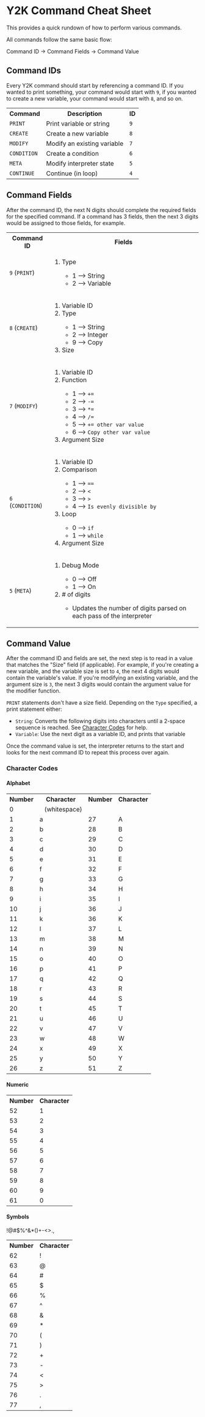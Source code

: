 # Y2K Command Cheat Sheet

This provides a quick rundown of how to perform various commands.

All commands follow the same basic flow:

Command ID -> Command Fields -> Command Value

## Command IDs

Every Y2K command should start by referencing a command ID. If you wanted
to print something, your command would start with `9`, if you wanted to
create a new variable, your command would start with `8`, and so on.

<table>
  <tr>
    <th>Command</th>
    <th>Description</th>
    <th>ID</th>
  </tr>
  <tr>
    <td><code>PRINT</code></td>
    <td>Print variable or string</td>
    <td><code>9</code></td>
  </tr>
  <tr>
    <td><code>CREATE</code></td>
    <td>Create a new variable</td>
    <td><code>8</code></td>
  </tr>
  <tr>
    <td><code>MODIFY</code></td>
    <td>Modify an existing variable</td>
    <td><code>7</code></td>
  </tr>
  <tr>
    <td><code>CONDITION</code></td>
    <td>Create a condition</td>
    <td><code>6</code></td>
  </tr>
  <tr>
    <td><code>META</code></td>
    <td>Modify interpreter state</td>
    <td><code>5</code></td>
  </tr>
  <tr>
    <td><code>CONTINUE</code></td>
    <td>Continue (in loop)</td>
    <td><code>4</code></td>
  </tr>
</table>

## Command Fields

After the command ID, the next N digits should complete the required fields
for the specified command. If a command has 3 fields, then the next 3 digits
would be assigned to those fields, for example.

<table>
  <tr>
    <th>Command ID</th>
    <th>Fields</th>
  </tr>
  <tr>
    <td><code>9</code> (<code>PRINT</code>)</td>
    <td>
      <ol>
        <li>Type</li>
        <ul>
          <li>1 --> String</li>
          <li>2 --> Variable</li>
        </ul>
      </ol>
    </td>
  </tr>
  <tr>
    <td><code>8</code> (<code>CREATE</code>)</td>
    <td>
      <ol>
        <li>Variable ID</li>
        <li>Type</li>
        <ul>
          <li>1 --> String</li>
          <li>2 --> Integer</li>
          <li>9 --> Copy</li>
        </ul>
        <li>Size</li>
      </ol>
    </td>
  </tr>
  <tr>
    <td><code>7</code> (<code>MODIFY</code>)</td>
    <td>
      <ol>
        <li>Variable ID</li>
        <li>Function</li>
        <ul>
          <li>1 --> <code>+=</code></li>
          <li>2 --> <code>-=</code></li>
          <li>3 --> <code>*=</code></li>
          <li>4 --> <code>/=</code></li>
          <li>5 --> <code>+= other var value</code></li>
          <li>6 --> <code>Copy other var value</code></li>
        </ul>
        <li>Argument Size</li>
      </ol>
    </td>
  </tr>
  <tr>
    <td><code>6</code> (<code>CONDITION</code>)</td>
    <td>
      <ol>
        <li>Variable ID</li>
        <li>Comparison</li>
        <ul>
          <li>1 --> <code>==</code></li>
          <li>2 --> <code><</code></li>
          <li>3 --> <code>></code></li>
          <li>4 --> <code>Is evenly divisible by</code></li>
        </ul>
        <li>Loop</li>
        <ul>
          <li>0 --> <code>if</code></li>
          <li>1 --> <code>while</code></li>
        </ul>
        <li>Argument Size</li>
      </ol>
    </td>
  </tr>
  <tr>
    <td><code>5</code> (<code>META</code>)</td>
    <td>
      <ol>
        <li>Debug Mode</li>
        <ul>
          <li>0 --> Off</li>
          <li>1 --> On</li>
        </ul>
        <li># of digits</li>
        <ul>
          <li>Updates the number of digits parsed on each pass of the interpreter</li>
        </ul>
      </ol>
    </td>
  </tr>
</table>

## Command Value

After the command ID and fields are set, the next step is to read in a value
that matches the "Size" field (if applicable). For example, if you're creating
a new variable, and the variable size is set to `4`, the next 4 digits would
contain the variable's value. If you're modifying an existing variable, and the
argument size is `3`, the next 3 digits would contain the argument value for the
modifier function.

`PRINT` statements don't have a size field. Depending on the `Type` specified, 
a print statement either:

 - `String`: Converts the following digits into characters until a 2-space
   sequence is reached. See [Character Codes](#character-codes) for help.
 - `Variable`: Use the next digit as a variable ID, and prints that variable

Once the command value is set, the interpreter returns to the start and looks for
the next command ID to repeat this process over again.

### Character Codes

#### Alphabet

<table>
  <tr>
    <th>Number</th>
    <th>Character</th>
    <th>Number</th>
    <th>Character</th>
  </tr>
  <tr>
    <td>0</td>
    <td><code> </code> (whitespace)</td>
    <td></td>
    <td></td>
  </tr>
  <tr>
    <td>1</td>
    <td>a</td>
    <td>27</td>
    <td>A</td>
  </tr>
  <tr>
    <td>2</td>
    <td>b</td>
    <td>28</td>
    <td>B</td>
  </tr>
  <tr>
    <td>3</td>
    <td>c</td>
    <td>29</td>
    <td>C</td>
  </tr>
  <tr>
    <td>4</td>
    <td>d</td>
    <td>30</td>
    <td>D</td>
  </tr>
  <tr>
    <td>5</td>
    <td>e</td>
    <td>31</td>
    <td>E</td>
  </tr>
  <tr>
    <td>6</td>
    <td>f</td>
    <td>32</td>
    <td>F</td>
  </tr>
  <tr>
    <td>7</td>
    <td>g</td>
    <td>33</td>
    <td>G</td>
  </tr>
  <tr>
    <td>8</td>
    <td>h</td>
    <td>34</td>
    <td>H</td>
  </tr>
  <tr>
    <td>9</td>
    <td>i</td>
    <td>35</td>
    <td>I</td>
  </tr>
  <tr>
    <td>10</td>
    <td>j</td>
    <td>36</td>
    <td>J</td>
  </tr>
  <tr>
    <td>11</td>
    <td>k</td>
    <td>36</td>
    <td>K</td>
  </tr>
  <tr>
    <td>12</td>
    <td>l</td>
    <td>37</td>
    <td>L</td>
  </tr>
  <tr>
    <td>13</td>
    <td>m</td>
    <td>38</td>
    <td>M</td>
  </tr>
  <tr>
    <td>14</td>
    <td>n</td>
    <td>39</td>
    <td>N</td>
  </tr>
  <tr>
    <td>15</td>
    <td>o</td>
    <td>40</td>
    <td>O</td>
  </tr>
  <tr>
    <td>16</td>
    <td>p</td>
    <td>41</td>
    <td>P</td>
  </tr>
  <tr>
    <td>17</td>
    <td>q</td>
    <td>42</td>
    <td>Q</td>
  </tr>
  <tr>
    <td>18</td>
    <td>r</td>
    <td>43</td>
    <td>R</td>
  </tr>
  <tr>
    <td>19</td>
    <td>s</td>
    <td>44</td>
    <td>S</td>
  </tr>
  <tr>
    <td>20</td>
    <td>t</td>
    <td>45</td>
    <td>T</td>
  </tr>
  <tr>
    <td>21</td>
    <td>u</td>
    <td>46</td>
    <td>U</td>
  </tr>
  <tr>
    <td>22</td>
    <td>v</td>
    <td>47</td>
    <td>V</td>
  </tr>
  <tr>
    <td>23</td>
    <td>w</td>
    <td>48</td>
    <td>W</td>
  </tr>
  <tr>
    <td>24</td>
    <td>x</td>
    <td>49</td>
    <td>X</td>
  </tr>
  <tr>
    <td>25</td>
    <td>y</td>
    <td>50</td>
    <td>Y</td>
  </tr>
  <tr>
    <td>26</td>
    <td>z</td>
    <td>51</td>
    <td>Z</td>
  </tr>
</table>

#### Numeric

<table>
  <tr>
    <th>Number</th>
    <th>Character</th>
  </tr>
  <tr>
    <td>52</td>
    <td>1</td>
  </tr>
  <tr>
    <td>53</td>
    <td>2</td>
  </tr>
  <tr>
    <td>54</td>
    <td>3</td>
  </tr>
  <tr>
    <td>55</td>
    <td>4</td>
  </tr>
  <tr>
    <td>56</td>
    <td>5</td>
  </tr>
  <tr>
    <td>57</td>
    <td>6</td>
  </tr>
  <tr>
    <td>58</td>
    <td>7</td>
  </tr>
  <tr>
    <td>59</td>
    <td>8</td>
  </tr>
  <tr>
    <td>60</td>
    <td>9</td>
  </tr>
  <tr>
    <td>61</td>
    <td>0</td>
  </tr>
</table>

#### Symbols

!@#$%^&*()+-<>.,

<table>
  <tr>
    <th>Number</th>
    <th>Character</th>
  </tr>
  <tr>
    <td>62</td>
    <td>!</td>
  </tr>
  <tr>
    <td>63</td>
    <td>@</td>
  </tr>
  <tr>
    <td>64</td>
    <td>#</td>
  </tr>
  <tr>
    <td>65</td>
    <td>$</td>
  </tr>
  <tr>
    <td>66</td>
    <td>%</td>
  </tr>
  <tr>
    <td>67</td>
    <td>^</td>
  </tr>
  <tr>
    <td>68</td>
    <td>&</td>
  </tr>
  <tr>
    <td>69</td>
    <td>*</td>
  </tr>
  <tr>
    <td>70</td>
    <td>(</td>
  </tr>
  <tr>
    <td>71</td>
    <td>)</td>
  </tr>
  <tr>
    <td>72</td>
    <td>+</td>
  </tr>
  <tr>
    <td>73</td>
    <td>-</td>
  </tr>
  <tr>
    <td>74</td>
    <td><</td>
  </tr>
  <tr>
    <td>75</td>
    <td>></td>
  </tr>
  <tr>
    <td>76</td>
    <td>.</td>
  </tr>
  <tr>
    <td>77</td>
    <td>,</td>
  </tr>
</table>
